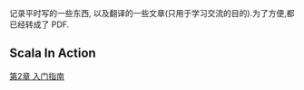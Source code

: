 记录平时写的一些东西, 以及翻译的一些文章(只用于学习交流的目的).为了方便,都已经转成了 PDF.

Scala In Action
---------------
[第2章 入门指南](http://ykgarfield.github.io/scala/scala_in_action/%E7%AC%AC2%E7%AB%A0%20%E5%85%A5%E9%97%A8%E6%8C%87%E5%8D%97.pdf)

